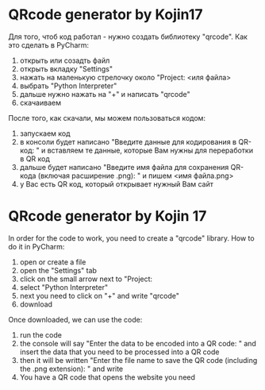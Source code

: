 # QRcode generator by Kojin17
Для того, чтоб код работал - нужно создать библиотеку "qrcode". Как это сделать в PyCharm:
1) открыть или созадть файл
2) открыть вкладку "Settings"
3) нажать на маленькую стрелочку около "Project: <иля файла>
4) выбрать "Python Interpreter"
5) дальше нужно нажать на "+" и написать "qrcode"
6) скачаиваем
   
После того, как скачали, мы можем пользоваться кодом:
1) запускаем код
2) в консоли будет написано "Введите данные для кодирования в QR-код: " и вставляем те данные, которые Вам нужны для переработки в QR код
3) дальше будет написано "Введите имя файла для сохранения QR-кода (включая расширение .png): " и пишем <имя файла.png>
4) у Вас есть QR код, который открывает нужный Вам сайт

# QRcode generator by Kojin 17
In order for the code to work, you need to create a "qrcode" library. How to do it in PyCharm:
1) open or create a file
2) open the "Settings" tab
3) click on the small arrow next to "Project: <ilya file>
4) select "Python Interpreter"
5) next you need to click on "+" and write "qrcode"
6) download

Once downloaded, we can use the code:
1) run the code
2) the console will say "Enter the data to be encoded into a QR code: " and insert the data that you need to be processed into a QR code
3) then it will be written "Enter the file name to save the QR code (including the .png extension): " and write <file name.png>
4) You have a QR code that opens the website you need

